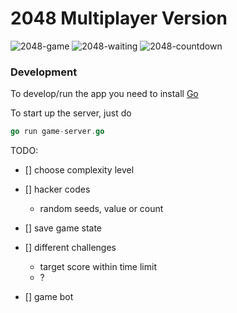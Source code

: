 2048 Multiplayer Version
========================

<img src="http://i1277.photobucket.com/albums/y497/Qiang_Han/Screen_Shot_2014-06-02_at_2_03_52_AM_zps6500bf52.png" alt="2048-game"/>

<img src="http://i1277.photobucket.com/albums/y497/Qiang_Han/Screen_Shot_2014-06-02_at_2_02_45_AM_zpsabf9cc4b.png" alt="2048-waiting"/>

<img src="http://i1277.photobucket.com/albums/y497/Qiang_Han/Screen_Shot_2014-06-02_at_2_02_56_AM_zps08757103.png" alt="2048-countdown"/>

### Development

To develop/run the app you need to install [Go](http://golang.org/doc/install)

To start up the server, just do

```GO
go run game-server.go
```

TODO:

* [] choose complexity level

* [] hacker codes  
  - random seeds, value or count

* [] save game state

* [] different challenges  
     - target score within time limit
     - ?

* [] game bot
